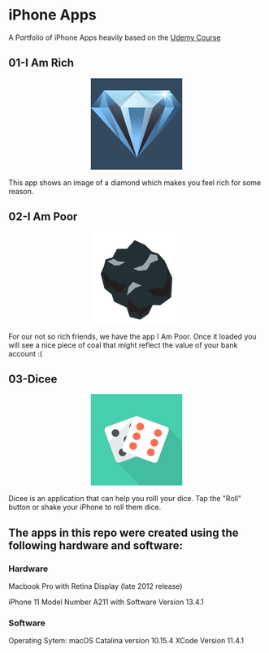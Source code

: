 # iPhone Apps

A Portfolio of iPhone Apps heavily based on the [Udemy Course](https://www.udemy.com/course/ios11-app-development-bootcamp/learn/lecture/7555800#overview)

## 01-I Am Rich
<p align="center">
  <img src = "images/01.png" class="center">
</p>

This app shows an image of a diamond which makes you feel rich for some reason.

## 02-I Am Poor
<p align="center">
  <img src = "images/02.png" class="center">
</p>

For our not so rich friends, we have the app I Am Poor. Once it loaded you will see a nice piece of coal that
might reflect the value of your bank account :(

## 03-Dicee
<p align="center">
  <img src = "images/03.png" class="center">
</p>

Dicee is an application that can help you rolll your dice. Tap the "Roll" button or shake your iPhone to roll them dice. 


## The apps in this repo were created using the following hardware and software:

### **Hardware**

Macbook Pro with Retina Display (late 2012 release)

iPhone 11 Model Number A211 with Software Version 13.4.1

### **Software**

Operating Sytem: macOS Catalina version 10.15.4
XCode Version 11.4.1 





